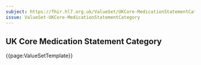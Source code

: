 ```yaml
---
subject: https://fhir.hl7.org.uk/ValueSet/UKCore-MedicationStatementCategory
issue: ValueSet-UKCore-MedicationStatementCategory
---
```

## UK Core Medication Statement Category

{{page:ValueSetTemplate}}